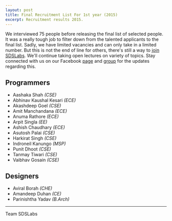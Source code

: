```yaml
---
layout: post
title: Final Recruitment List For 1st year (2015)
excerpt: Recruitment results 2015.
---
```


We interviewed 75 people before releasing the final list of selected people. It was a really tough job to filter down from the talented applicants to the final list. Sadly, we have limited vacancies and can only take in a limited number. But this is not the end of line for others, there's still a way to [join SDSLabs](/2014/01/how-to-join-sdslabs/). We'll continue taking open lectures on variety of topics. Stay connected with us on our Facebook [page](http://facebook.com/sdslabs) and [group](http://facebook.com/groups/sdswebdev) for the updates regarding this.

## Programmers

* Aashaka Shah _(CSE)_
* Abhinav Kaushal Kesari _(ECE)_
* Akashdeep Goel _(CSE)_
* Amit Manchandana _(ECE)_
* Anuma Rathore _(ECE)_
* Arpit Singla _(EE)_
* Ashish Chaudhary _(ECE)_
* Asutosh Palai _(CSE)_
* Harkirat Singh _(CSE)_
* Indroneil Kanungo _(MSP)_
* Punit Dhoot _(CSE)_
* Tanmay Tiwari _(CSE)_
* Vaibhav Gosain _(CSE)_

## Designers

* Aviral Borah _(CHE)_
* Amandeep Duhan _(CE)_
* Parinishtha Yadav _(B.Arch)_

---
Team SDSLabs

